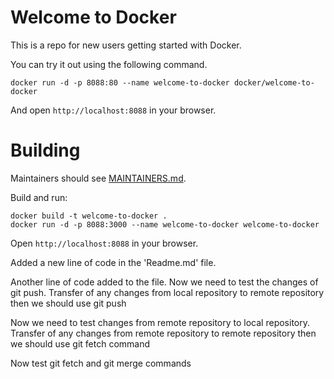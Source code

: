 # Welcome to Docker

This is a repo for new users getting started with Docker.

You can try it out using the following command.
```
docker run -d -p 8088:80 --name welcome-to-docker docker/welcome-to-docker
```
And open `http://localhost:8088` in your browser.

# Building

Maintainers should see [MAINTAINERS.md](MAINTAINERS.md).

Build and run:
```
docker build -t welcome-to-docker . 
docker run -d -p 8088:3000 --name welcome-to-docker welcome-to-docker
```
Open `http://localhost:8088` in your browser.

Added a new line of code in the 'Readme.md' file. 

Another line of code added to the file. Now we need to test the changes of git push. 
Transfer of any changes from local repository to remote repository then we should use git push

Now we need to test changes from remote repository to local repository. 
Transfer of any changes from remote repository to remote repository then we should use git fetch command

Now test git fetch and git merge commands
